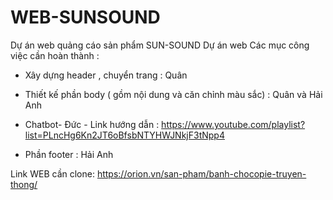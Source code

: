 # WEB-SUNSOUND
 Dự án web quảng cáo sản phẩm SUN-SOUND
Dự án web 
Các mục công việc cần hoàn thành : 
- Xây dựng header , chuyển trang : Quân
- Thiết kế phần body ( gồm nội dung và căn chỉnh màu sắc) : Quân và Hải Anh
- Chatbot- Đức - Link hướng dẫn : https://www.youtube.com/playlist?list=PLncHg6Kn2JT6oBfsbNTYHWJNkjF3tNpp4

- Phần footer : Hải Anh

Link WEB cần clone: https://orion.vn/san-pham/banh-chocopie-truyen-thong/
